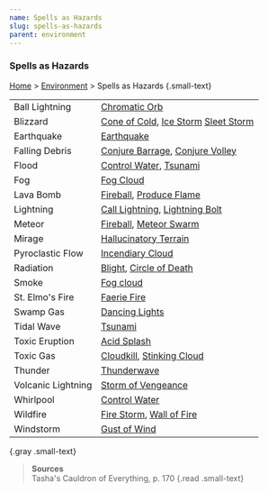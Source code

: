 ```yaml
---
name: Spells as Hazards
slug: spells-as-hazards
parent: environment
---
```

### Spells as Hazards
[Home](dm-operations-center) > [Environment](environment) > Spells as Hazards {.small-text}

| ||
|--------------------|--------------------------------------|
| Ball Lightning     | [Chromatic Orb](/spell/chromatic-orb) |
| Blizzard           | [Cone of Cold](/spell/cone-of-cold), [Ice Storm](/spell/ice-storm) [Sleet Storm](/spell/sleet-storm) |
| Earthquake         | [Earthquake](/spell/earthquake) |
| Falling Debris     | [Conjure Barrage](/spell/conjure-barrage), [Conjure Volley](/spell/conjure-volley) |
| Flood              | [Control Water](/spell/control-water), [Tsunami](/spell/tsunami) |
| Fog                | [Fog Cloud](/spell/fog-cloud) |
| Lava Bomb          | [Fireball](/spell/fireball), [Produce Flame](/spell/produce-flame) |
| Lightning          | [Call Lightning](/spell/call-lightning), [Lightning Bolt](/spell/lightning-bolt) |
| Meteor             | [Fireball](/spell/fireball), [Meteor Swarm](/spell/meteor-swarm) |
| Mirage             | [Hallucinatory Terrain](/spell/hallucinatory-terrain) |
| Pyroclastic Flow   | [Incendiary Cloud](/spell/incendiary-cloud) |
| Radiation          | [Blight](/spell/blight), [Circle of Death](/spell/circle-of-death) |
| Smoke              | [Fog cloud](/spell/fog-cloud) |
| St. Elmo's Fire    | [Faerie Fire](/spell/faerie-fire) |
| Swamp Gas          | [Dancing Lights](/spell/dancing-light) |
| Tidal Wave         | [Tsunami](/spell/tsunami) |
| Toxic Eruption     | [Acid Splash](/spell/acid-splash) |
| Toxic Gas          | [Cloudkill](/spell/cloudkill), [Stinking Cloud](/spell/stinking-cloud)  |
| Thunder            | [Thunderwave](/spell/thunderwave) |
| Volcanic Lightning | [Storm of Vengeance](/spell/storm-of-vengeance) |
| Whirlpool          | [Control Water](/spell/control-water) |
| Wildfire           | [Fire Storm](/spell/fire-storm), [Wall of Fire](/spell/wall-of-fire) |
| Windstorm          | [Gust of Wind](/spell/gust-of-wind) |
{.gray .small-text}

> **Sources** <br/>
> Tasha's Cauldron of Everything, p. 170
{.read .small-text}
 